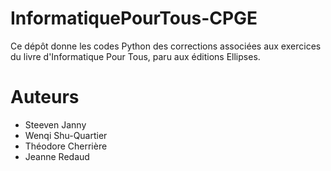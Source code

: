 # InformatiquePourTous-CPGE
Ce dépôt donne les codes Python des corrections associées aux exercices du livre d'Informatique Pour Tous, paru aux éditions Ellipses.


# Auteurs
- Steeven Janny
- Wenqi Shu-Quartier
- Théodore Cherrière 
- Jeanne Redaud
